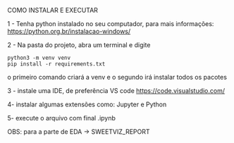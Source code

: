 COMO INSTALAR E EXECUTAR

1 - Tenha python instalado no seu computador, para mais informações:
https://python.org.br/instalacao-windows/

2 - Na pasta do projeto, abra um terminal e digite

```
python3 -m venv venv
pip install -r requirements.txt
```

o primeiro comando criará a venv e o segundo irá instalar todos os pacotes

3 - instale uma IDE, de preferência VS code
https://code.visualstudio.com/

4- instalar algumas extensões como: Jupyter e Python 

5- execute o arquivo com final .ipynb

OBS:
para a parte de EDA -> SWEETVIZ_REPORT
